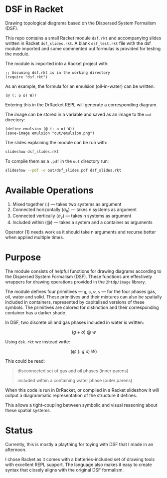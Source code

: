 # DSF in Racket

Drawing topological diagrams based on the Dispersed System Formalism
(DSF).

This repo contains a small Racket module `dsf.rkt` and
accompanying slides written in Racket `dsf_slides.rkt`.
A blank `dsf_test.rkt` file with the dsf module
imported and some commented out formulas is
provided for testing the module.

The module is imported into a Racket project with:

```rkt
;; Assuming dsf.rkt is in the working directory
(require "dsf.rkt")
```

As an example, the formula for an emulsion (oil-in-water) can be written:

```rkt
(@ (: o o) W))
```
Entering this in the DrRacket REPL will generate a corresponding
diagram.

The image can be stored in a variable and saved as an image to the
`out` directory:

```rkt
(define emulsion (@ (: o o) W))
(save-image emulsion "out/emulsion.png")
```

The slides explaining the module can be run with:

```bash
slideshow dsf_slides.rkt
```

To compile them as a `.pdf` in
the `out` directory run:

```bash
slideshow --pdf -o out/dsf_slides.pdf dsf_slides.rkt

```

# Available Operations

1. Mixed together ($:$) — takes two systems as argument
2. Connected horizontally ($σ_h$) — takes n systems as argument
3. Connected vertically ($σ_v$) — takes n systems as argument
4. Included within ($@$) — takes a system and a container as
   arguments

Operator (1) needs work as it should take n arguments and recurse
better when applied multiple times.

# Purpose

The module consists of helpful functions for drawing 
diagrams according to the Dispersed System Formalism (DSF).
These functions are effectively wrappers for drawing
operations provided in the `2htdp/image` library.

The module defines four primitives — `g`, `o`, `w`, `s` —
for the four phases gas, oil, water and solid.
These primitives and their mixtures can also be 
spatially included in containers, represented by
capitalised versions of these symbols.
The primitives are colored for distinction and their corresponding
container has a darker shade.

In DSF, two discrete oil and gas phases included in water
is written:

$$(g \ + \ o) \ @ \ w$$

Using `dsk.rkt` we instead write:

$$(@ \ (: \ g \ o) \ W)$$

This could be read:

> disconnected set of gas and oil phases (inner parens)
> 
> included within a containing water phase (outer parens)

When this code is run in DrRacket, or compiled
in a Racket slideshow it will output a diagrammatic
representation of the structure it defines.

This allows a tight-coupling between symbolic and
visual reasoning about these spatial systems.

# Status

Currently, this is mostly a plaything
for toying with DSF that I made in
an afternoon.

I chose Racket as it comes with a
batteries-included set of drawing
tools with excellent REPL support.
The language also makes it
easy to create syntax that
closely aligns with the
original DSF formalism.
